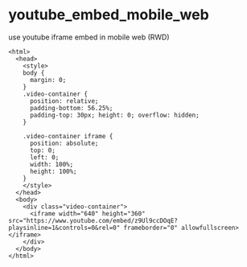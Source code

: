 # youtube_embed_mobile_web
use youtube iframe embed in mobile web (RWD)

    <html>
      <head>
        <style>
        body {
          margin: 0;
        }
        .video-container {
          position: relative;
          padding-bottom: 56.25%;
          padding-top: 30px; height: 0; overflow: hidden;
        }

        .video-container iframe {
          position: absolute;
          top: 0;
          left: 0;
          width: 100%;
          height: 100%;
        }
        </style>
      </head>
      <body>
        <div class="video-container">
          <iframe width="640" height="360" src="https://www.youtube.com/embed/z9Ul9ccDOqE?playsinline=1&controls=0&rel=0" frameborder="0" allowfullscreen></iframe>
        </div>
      </body>
    </html>
